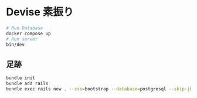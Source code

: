 # Devise 素振り

```bash
# Run Database
docker compose up
# Run server
bin/dev
```


## 足跡

```bash
bundle init
bundle add rails
bundle exec rails new . --css=bootstrap --database=postgresql --skip-jbuilder
```
